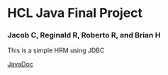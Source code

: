 # HCL Java Final Project

### Jacob C, Reginald R, Roberto R, and Brian H

This is a simple HRM using JDBC

<a href="https://wozeteam3.github.io/midterm/com/t3/midterm/package-summary.html">JavaDoc</a>
